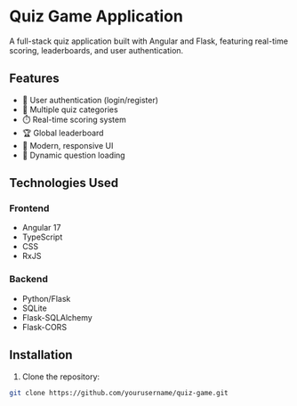# Quiz Game Application

A full-stack quiz application built with Angular and Flask, featuring real-time scoring, leaderboards, and user authentication.

## Features

- 🔐 User authentication (login/register)
- 📝 Multiple quiz categories
- ⏱️ Real-time scoring system
- 🏆 Global leaderboard
- 🎨 Modern, responsive UI
- 🔄 Dynamic question loading

## Technologies Used

### Frontend
- Angular 17
- TypeScript
- CSS
- RxJS

### Backend
- Python/Flask
- SQLite
- Flask-SQLAlchemy
- Flask-CORS

## Installation

1. Clone the repository:
```bash
git clone https://github.com/yourusername/quiz-game.git